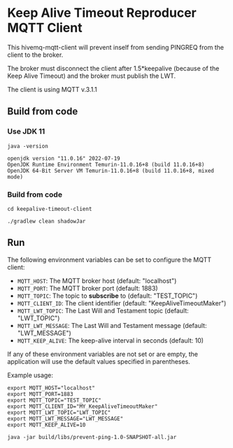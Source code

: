 # Keep Alive Timeout Reproducer MQTT Client

This hivemq-mqtt-client will prevent inself from sending PINGREQ from the client to the broker.

The broker must disconnect the client after 1.5*keepalive (because of the Keep Alive Timeout) and the broker must publish the LWT.

The client is using MQTT v.3.1.1


## Build from code

### Use JDK 11
```shell
java -version
```
```
openjdk version "11.0.16" 2022-07-19
OpenJDK Runtime Environment Temurin-11.0.16+8 (build 11.0.16+8)
OpenJDK 64-Bit Server VM Temurin-11.0.16+8 (build 11.0.16+8, mixed mode)
```

### Build from code
```
cd keepalive-timeout-client
```

```shell
./gradlew clean shadowJar
```

## Run
The following environment variables can be set to configure the MQTT client:

- `MQTT_HOST`: The MQTT broker host (default: "localhost")
- `MQTT_PORT`: The MQTT broker port (default: 1883)
- `MQTT_TOPIC`: The topic to **subscribe** to (default: "TEST_TOPIC")
- `MQTT_CLIENT_ID`: The client identifier (default: "KeepAliveTimeoutMaker")
- `MQTT_LWT_TOPIC`: The Last Will and Testament topic (default: "LWT_TOPIC")
- `MQTT_LWT_MESSAGE`: The Last Will and Testament message (default: "LWT_MESSAGE")
- `MQTT_KEEP_ALIVE`: The keep-alive interval in seconds (default: 10)

If any of these environment variables are not set or are empty, the application will use the default values specified in parentheses.

Example usage:

```
export MQTT_HOST="localhost"
export MQTT_PORT=1883
export MQTT_TOPIC="TEST_TOPIC"
export MQTT_CLIENT_ID="MY_KeepAliveTimeoutMaker"
export MQTT_LWT_TOPIC="LWT_TOPIC"
export MQTT_LWT_MESSAGE="LWT_MESSAGE"
export MQTT_KEEP_ALIVE=10

java -jar build/libs/prevent-ping-1.0-SNAPSHOT-all.jar
```



